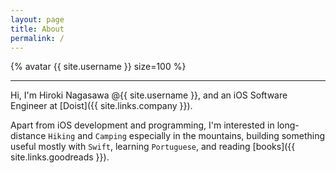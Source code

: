 ```yaml
---
layout: page
title: About
permalink: /
---
```


{% avatar {{ site.username }} size=100 %}

---

Hi, I'm Hiroki Nagasawa @{{ site.username }}, and an iOS Software Engineer at [Doist]({{ site.links.company }}).

Apart from iOS development and programming, I'm interested in long-distance `Hiking` and `Camping` especially in the  mountains, building something useful mostly with `Swift`, learning `Portuguese`, and reading [books]({{ site.links.goodreads }}).
